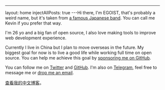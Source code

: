 ---

layout: home
injectAllPosts: true
---Hi there, I'm EGOIST, that's probably a weird name, but it's taken from [a famous Japanese band](<https://en.wikipedia.org/wiki/Egoist_(band)>). You can call me Kevin if you prefer that way.

I'm 26 yo and a big fan of open source, I also love making tools to improve web development experience.

Currently I live in China but I plan to move overseas in the future. My biggest goal for now is to live a good life while working full time on open source. You can help me achieve this goal by [sponsoring me on GitHub](https://github.com/sponsors/egoist).

You can follow me on [Twitter](https://twitter.com/_egoistlily) and [GitHub](https://github.com/egoist). I'm also on [Telegram](https://t.me/kevinhazy), feel free to message me or [drop me an email](mailto:0x142857@gmail.com).

[查看我的中文博客](https://egoist.moe)。
